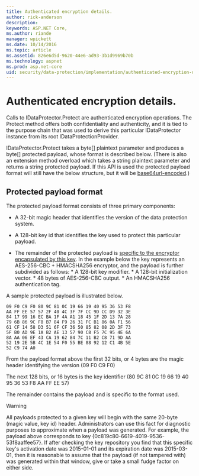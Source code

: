 ```yaml
---
title: Authenticated encryption details.
author: rick-anderson
description: 
keywords: ASP.NET Core,
ms.author: riande
manager: wpickett
ms.date: 10/14/2016
ms.topic: article
ms.assetid: 826e6d5d-9620-44e6-ad93-3b1d9969b70b
ms.technology: aspnet
ms.prod: asp.net-core
uid: security/data-protection/implementation/authenticated-encryption-details
---
```

# Authenticated encryption details.

<a name=data-protection-implementation-authenticated-encryption-details></a>

Calls to IDataProtector.Protect are authenticated encryption operations. The Protect method offers both confidentiality and authenticity, and it is tied to the purpose chain that was used to derive this particular IDataProtector instance from its root IDataProtectionProvider.

IDataProtector.Protect takes a byte[] plaintext parameter and produces a byte[] protected payload, whose format is described below. (There is also an extension method overload which takes a string plaintext parameter and returns a string protected payload. If this API is used the protected payload format will still have the below structure, but it will be [base64url-encoded](https://tools.ietf.org/html/rfc4648#section-5).)

## Protected payload format

The protected payload format consists of three primary components:

* A 32-bit magic header that identifies the version of the data protection system.

* A 128-bit key id that identifies the key used to protect this particular payload.

* The remainder of the protected payload is [specific to the encryptor encapsulated by this key](subkeyderivation.md#data-protection-implementation-subkey-derivation). In the example below the key represents an AES-256-CBC + HMACSHA256 encryptor, and the payload is further subdivided as follows: * A 128-bit key modifier. * A 128-bit initialization vector. * 48 bytes of AES-256-CBC output. * An HMACSHA256 authentication tag.

A sample protected payload is illustrated below.

```
09 F0 C9 F0 80 9C 81 0C 19 66 19 40 95 36 53 F8
AA FF EE 57 57 2F 40 4C 3F 7F CC 9D CC D9 32 3E
84 17 99 16 EC BA 1F 4A A1 18 45 1F 2D 13 7A 28
79 6B 86 9C F8 B7 84 F9 26 31 FC B1 86 0A F1 56
61 CF 14 58 D3 51 6F CF 36 50 85 82 08 2D 3F 73
5F B0 AD 9E 1A B2 AE 13 57 90 C8 F5 7C 95 4E 6A
8A AA 06 EF 43 CA 19 62 84 7C 11 B2 C8 71 9D AA
52 19 2E 5B 4C 1E 54 F0 55 BE 88 92 12 C1 4B 5E
52 C9 74 A0
```

From the payload format above the first 32 bits, or 4 bytes are the magic header identifying the version (09 F0 C9 F0)

The next 128 bits, or 16 bytes is the key identifier (80 9C 81 0C 19 66 19 40 95 36 53 F8 AA FF EE 57)

The remainder contains the payload and is specific to the format used.

>[!WARNING]
> All payloads protected to a given key will begin with the same 20-byte (magic value, key id) header. Administrators can use this fact for diagnostic purposes to approximate when a payload was generated. For example, the payload above corresponds to key {0c819c80-6619-4019-9536-53f8aaffee57}. If after checking the key repository you find that this specific key's activation date was 2015-01-01 and its expiration date was 2015-03-01, then it is reasonable to assume that the payload (if not tampered with) was generated within that window, give or take a small fudge factor on either side.
